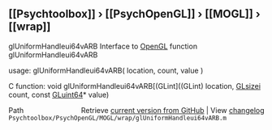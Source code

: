 ## [[Psychtoolbox]] &#8250; [[PsychOpenGL]] &#8250; [[MOGL]] &#8250; [[wrap]]

glUniformHandleui64vARB  Interface to [OpenGL](OpenGL) function glUniformHandleui64vARB  
  
usage:  glUniformHandleui64vARB( location, count, value )  
  
C function:  void glUniformHandleui64vARB[(GLint]((GLint) location, [GLsizei](GLsizei) count, const [GLuint64](GLuint64)\* value)  




<div class="code_header" style="text-align:right;">
  <span style="float:left;">Path&nbsp;&nbsp;</span> <span class="counter">Retrieve <a href=
  "https://raw.github.com/Psychtoolbox-3/Psychtoolbox-3/beta/Psychtoolbox/PsychOpenGL/MOGL/wrap/glUniformHandleui64vARB.m">current version from GitHub</a> | View <a href=
  "https://github.com/Psychtoolbox-3/Psychtoolbox-3/commits/beta/Psychtoolbox/PsychOpenGL/MOGL/wrap/glUniformHandleui64vARB.m">changelog</a></span>
</div>
<div class="code">
  <code>Psychtoolbox/PsychOpenGL/MOGL/wrap/glUniformHandleui64vARB.m</code>
</div>

